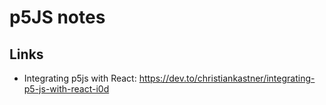 # p5JS notes

## Links

- Integrating p5js with React: https://dev.to/christiankastner/integrating-p5-js-with-react-i0d
